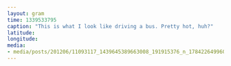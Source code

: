 ```yaml
---
layout: gram
time: 1339533795
caption: "This is what I look like driving a bus. Pretty hot, huh?"
latitude: 
longitude: 
media:
- media/posts/201206/11093117_1439645389663008_191915376_n_17842264996000351.jpg
---
```

